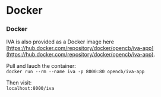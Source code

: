# Docker

### Docker

IVA is also provided as a Docker image here [https://hub.docker.com/repository/docker/opencb/iva-app](https://hub.docker.com/repository/docker/opencb/iva-app).  
  
Pull and lauch the container:  
`docker run --rm --name iva -p 8000:80 opencb/iva-app`

Then visit:  
`localhost:8000/iva`


